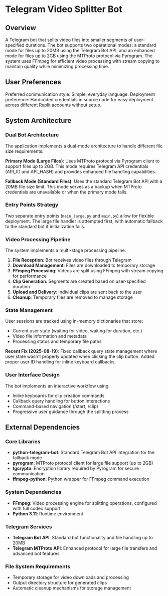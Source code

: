 # Telegram Video Splitter Bot

## Overview

A Telegram bot that splits video files into smaller segments of user-specified durations. The bot supports two operational modes: a standard mode for files up to 20MB using the Telegram Bot API, and an enhanced mode for files up to 2GB using the MTProto protocol via Pyrogram. The system uses FFmpeg for efficient video processing with stream copying to maintain quality while minimizing processing time.

## User Preferences

Preferred communication style: Simple, everyday language.
Deployment preference: Hardcoded credentials in source code for easy deployment across different Replit accounts without setup.

## System Architecture

### Dual Bot Architecture
The application implements a dual-mode architecture to handle different file size requirements:

**Primary Mode (Large Files)**: Uses MTProto protocol via Pyrogram client to support files up to 2GB. This mode requires Telegram API credentials (API_ID and API_HASH) and provides enhanced file handling capabilities.

**Fallback Mode (Standard Files)**: Uses the standard Telegram Bot API with a 20MB file size limit. This mode serves as a backup when MTProto credentials are unavailable or when the primary mode fails.

### Entry Points Strategy
Two separate entry points (`main_large.py` and `main.py`) allow for flexible deployment. The large file handler is attempted first, with automatic fallback to the standard bot if initialization fails.

### Video Processing Pipeline
The system implements a multi-stage processing pipeline:
1. **File Reception**: Bot receives video files through Telegram
2. **Download Management**: Files are downloaded to temporary storage
3. **FFmpeg Processing**: Videos are split using FFmpeg with stream copying for performance
4. **Clip Generation**: Segments are created based on user-specified duration
5. **Upload and Delivery**: Individual clips are sent back to the user
6. **Cleanup**: Temporary files are removed to manage storage

### State Management
User sessions are tracked using in-memory dictionaries that store:
- Current user state (waiting for video, waiting for duration, etc.)
- Video file information and metadata
- Processing status and temporary file paths

**Recent Fix (2025-08-19)**: Fixed callback query state management where user state wasn't properly updated when clicking the clip button. Added proper user ID handling for inline keyboard callbacks.

### User Interface Design
The bot implements an interactive workflow using:
- Inline keyboards for clip creation commands
- Callback query handling for button interactions
- Command-based navigation (/start, /clip)
- Progressive user guidance through the splitting process

## External Dependencies

### Core Libraries
- **python-telegram-bot**: Standard Telegram Bot API integration for the fallback mode
- **pyrogram**: MTProto protocol client for large file support (up to 2GB)
- **tgcrypto**: Encryption library required by Pyrogram for secure communication
- **ffmpeg-python**: Python wrapper for FFmpeg command execution

### System Dependencies
- **FFmpeg**: Video processing engine for splitting operations, configured with full codec support
- **Python 3.11**: Runtime environment

### Telegram Services
- **Telegram Bot API**: Standard bot functionality and file handling up to 20MB
- **Telegram MTProto API**: Enhanced protocol for large file transfers and advanced bot features

### File System Requirements
- Temporary storage for video downloads and processing
- Output directory structure for generated clips
- Automatic cleanup mechanisms for storage management